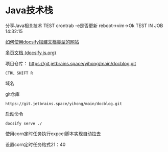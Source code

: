 # Java技术栈

分享Java相关技术
TEST crontrab -e是否更新
reboot->vim->Ok
TEST IN JOB 14:32:15


[如何使用docsify搭建文档类型的网站](https://mp.weixin.qq.com/s/TPXHaTdfTYKrcpm77gPHyA)

[多页文档 (docsify.js.org)](https://docsify.js.org/#/zh-cn/more-pages)


项目仓库：
https://git.jetbrains.space/yihong/main/docblog.git



```
CTRL SHIFT R
```



域名

git仓库


```
https://git.jetbrains.space/yihong/main/docblog.git
```

启动命令

```
docsify serve ./
```



使用corn定时任务执行expcet脚本实现自动拉去

设置corn定时任务格式21：40








